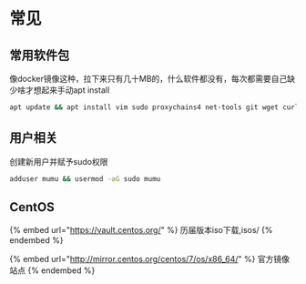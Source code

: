 # 常见

## 常用软件包

像docker镜像这种，拉下来只有几十MB的，什么软件都没有，每次都需要自己缺少啥才想起来手动apt install

```sh
apt update && apt install vim sudo proxychains4 net-tools git wget curl htop 
```

## 用户相关

创建新用户并赋予sudo权限

```sh
adduser mumu && usermod -aG sudo mumu
```

## CentOS

{% embed url="https://vault.centos.org/" %}
历届版本iso下载,isos/
{% endembed %}

{% embed url="http://mirror.centos.org/centos/7/os/x86_64/" %}
官方镜像站点
{% endembed %}
